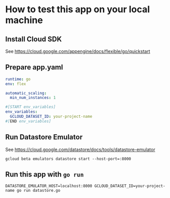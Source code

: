 # How to test this app on your local machine

## Install Cloud SDK

See https://cloud.google.com/appengine/docs/flexible/go/quickstart

## Prepare app.yaml

```yaml
runtime: go
env: flex

automatic_scaling:
  min_num_instances: 1

#[START env_variables]
env_variables:
  GCLOUD_DATASET_ID: your-project-name
#[END env_variables]
```

## Run Datastore Emulator

See https://cloud.google.com/datastore/docs/tools/datastore-emulator

```shell
gcloud beta emulators datastore start --host-port=:8000
```

## Run this app with `go run`

```shell
DATASTORE_EMULATOR_HOST=localhost:8000 GCLOUD_DATASET_ID=your-project-name go run datastore.go
```
